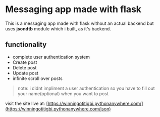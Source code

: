 # Messaging app made with flask

This is a messaging app made with flask without an actual backend but uses __jsondtb__ module which i built, as it's backend. 
## functionality
- complete user authentication system
- Create post
- Delete post
- Update post
- infinite scroll over posts

> note: i didnt impliment a user authentication so you have to fill out your name(optional) when you want to post

visit the site live at: [https://winningotitigbi.pythonanywhere.com/](https://winningotitigbi.pythonanywhere.com/json)